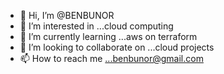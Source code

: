 - 👋 Hi, I’m @BENBUNOR
- 👀 I’m interested in ...cloud computing
- 🌱 I’m currently learning ...aws on terraform
- 💞️ I’m looking to collaborate on ...cloud projects
- 📫 How to reach me ...benbunor@gmail.com

<!---
BENBUNOR/BENBUNOR is a ✨ special ✨ repository because its `README.md` (this file) appears on your GitHub profile.
You can click the Preview link to take a look at your changes.
--->
